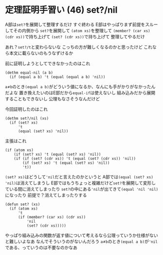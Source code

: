 # 定理証明手習い (46) set?/nil

A部は`set?`を展開して整理するだけ すぐ終わる
E部はやっぱりまず前提をスルーしてその内側から
`set?`を展開して
`(atom xs)`を整理して
`(member? (car xs) (cdr xs))`で持ち上げて
`(set? (cdr xs))`で持ち上げて
整理してやるだけ

あれ？`set?/t`と変わらないな
こっちの方が難しくなるのかと思ったけど
これなら本文に載らないのもうなずけるか

前に証明しようとしてできなかったのはこれ

```
(dethm equal-nil (a b)
  (if (equal a b) 't (equal (equal a b) 'nil))
```

`a`≠`b`のとき`(equal a b)`がどういう値になるか、なんにも手がかりがなかったんだよな
置き換えたいのはE部だから`equal-if`は使えないし
組み込みだから展開することもできないし
公理もなさそうなんだけど

今回証明したのはこれ

```
(dethm set?/nil (xs)
  (if (set? xs)
      't
      (equal (set? xs) 'nil))
```

主張はこれ

```
(if (atom xs)
    (if (set? xs) 't (equal (set? xs) 'nil))
    (if (if (set? (cdr xs)) 't (equal (set? (cdr xs)) 'nil))
        (if (set? xs) 't (equal (set? xs) 'nil))
        't))
```

`(set? xs)`はどうして`'nil`だと言えたのかというと
A部では`(equal (set? xs) 'nil)`は消えてしまうし
E部ではもうちょっと複雑だけど`set?`を展開して変形している間に消えてしまったり
`set?`の中にある`'nil`が出てきて`(equal 'nil 'nil)`になったり
前提で？消えてしまったりする

```
(defun set? (xs)
  (if (atom xs)
      't
      (if (member? (car xs) (cdr xs))
          'nil
          (set? (cdr xs)))))
```

やっぱり組み込みの関数が返す値について考えるなら公理っていうか仕様がないと難しいよなあ
なんでそういうのがないんだろう
`a`≠`b`のとき`(equal a b)`が`'nil`である、っていうのは不要なのかなあ
